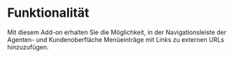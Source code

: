 # Funktionalität

Mit diesem Add-on erhalten Sie die Möglichkeit, in der Navigationsleiste der Agenten- und Kundenoberfläche Menüeinträge mit Links zu externen URLs hinzuzufügen.
